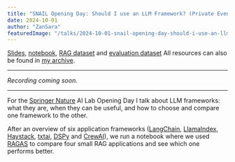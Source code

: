 ```yaml
---
title: "SNAIL Opening Day: Should I use an LLM Framework? (Private Event)"
date: 2024-10-01
author: "ZanSara"
featuredImage: "/talks/2024-10-01-snail-opening-day-should-i-use-an-llm-framework.png"
---
```


[Slides](https://drive.google.com/file/d/1GQJ1qEY2hXQ6EBF-rtqzJqZzidfS7HfI/view?usp=sharing), 
[notebook](https://colab.research.google.com/drive/11aOq-43wEWhSlxtkdXEAwPEarC0IQ3eN?usp=sharing), [RAG dataset](https://huggingface.co/datasets/ZanSara/seven-wonders) and [evaluation dataset](https://huggingface.co/datasets/ZanSara/seven-wonders-eval)
All resources can also be found in 
[my archive](https://drive.google.com/drive/folders/1anl3adpxgbwq5nsFn8QXuofIWXX0jRKo?usp=sharing).

---

_Recording coming soon._

---

For the [Springer Nature](https://group.springernature.com/gp/group) AI Lab Opening Day I talk about LLM frameworks: what they are, when they can be useful, and how to choose and compare one framework to the other.

After an overview of six application frameworks ([LangChain](https://www.langchain.com/), [LlamaIndex](https://www.llamaindex.ai/), [Haystack](https://haystack.deepset.ai/), [txtai](https://neuml.github.io/txtai/), [DSPy](https://dspy-docs.vercel.app/) and [CrewAI](https://www.crewai.com/)), we run a notebook where we used [RAGAS](https://docs.ragas.io/en/latest/) to compare four small RAG applications and see which one performs better.
